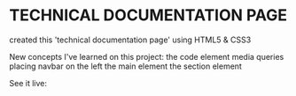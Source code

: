 # TECHNICAL DOCUMENTATION PAGE

created this 'technical documentation page' using
HTML5 & CSS3

New concepts I've learned on this project:
    the code element
    media queries
    placing navbar on the left
    the main element
    the section element

See it live: